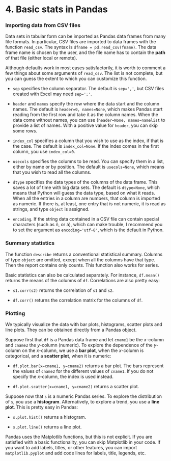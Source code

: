 # 4. Basic stats in Pandas

### Importing data from CSV files

Data sets in tabular form can be imported as Pandas data frames from many file formats. In particular, CSV files are imported to data frames with the function `read_csv`. The syntax is `dfname = pd.read_csv(fname)`. The data frame name is chosen by the user, and the file name has to contain the **path** of that file (either local or remote).

Although defaults work in most cases satisfactorily, it is worth to comment a few things about some arguments of `read_csv`. The list is not complete, but you can guess the extent to which you can customize this function.

* `sep` specifies the column separator. The default is `sep=','`, but CSV files created with Excel may need `sep=';'`.

* `header` and `names` specify the row where the data start and the column names. The default is `header=0, names=None`, which makes Pandas start reading from the first row and take it as the column names. When the data come without names, you can use {`header=None, names=namelist` to provide a list of names. With a positive value for `header`, you can skip some rows.

* `index_col` specifies a column that you wish to use as the index, if that is the case. The default is `index_col=None`. If the index comes in the first column, you use `index_col=0`.

* `usecols` specifies the columns to be read. You can specify them in a list, either by name or by position. The default is `usecols=None`, which means that you wish to read all the columns. 

* `dtype` specifies the data types of the columns of the data frame. This saves a lot of time with big data sets. The default is `dtype=None`, which means that Python will guess the data type, based on what it reads. When all the entries in a column are numbers, that column is imported as numeric. If there is, at least, one entry that is not numeric, it is read as strings, and type `object` is assigned.

* `encoding`. If the string data contained in a CSV file can contain special characters (such as ñ, or á), which can make trouble, I recommend you to set the argument as `encoding='utf-8'`, which is the default in Python.

### Summary statistics

The function `describe` returns a conventional statistical summary. Columns of type `object` are omitted, except when all the columns have that type. Then the report contains only counts. This function also works for series.

Basic statistics can also be calculated separately. For instance, `df.mean()` returns the means of the columns of `df`. Correlations are also pretty easy:

* `s1.corr(s2)` returns the correlation of `s1` and `s2`.

* `df.corr()` returns the correlation matrix for the columns of `df`.

### Plotting

We typically visualize the data with bar plots, histograms, scatter plots and line plots. They can be obtained directly from a Pandas object. 

Suppose first that `df` is a Pandas data frame and let `cname1` be the *x*-column and `cname2` the *y*-column (numeric). To explore the dependence of the *y*-column on the *x*-column, we use a **bar plot**, when the *x*-column is categorical, and a **scatter plot**, when it is numeric:

* `df.plot.bar(x=cname1, y=cname2)` returns a bar plot. The bars represent the values of `cname2` for the different values of `cname1`. If you do not specify the *x*-column, the index is used instead.

* `df.plot.scatter(x=cname1, y=cname2)` returns a scatter plot.

Suppose now that `s` is a numeric Pandas series. To explore the distribution of `s`, you use a **histogram**. Alternatively, to explore a trend, you use a **line plot**. This is pretty easy in Pandas:

* `s.plot.hist()` returns a histogram.

* `s.plot.line()` returns a line plot.

Pandas uses the Matplotlib functions, but this is not explicit. If you are satisfied with a basic functionality, you can skip Matplotlib in your code. If you want to add labels, titles, or other features, you can import `matplotlib.pyplot` and add code lines for labels, title, legends, etc. 
